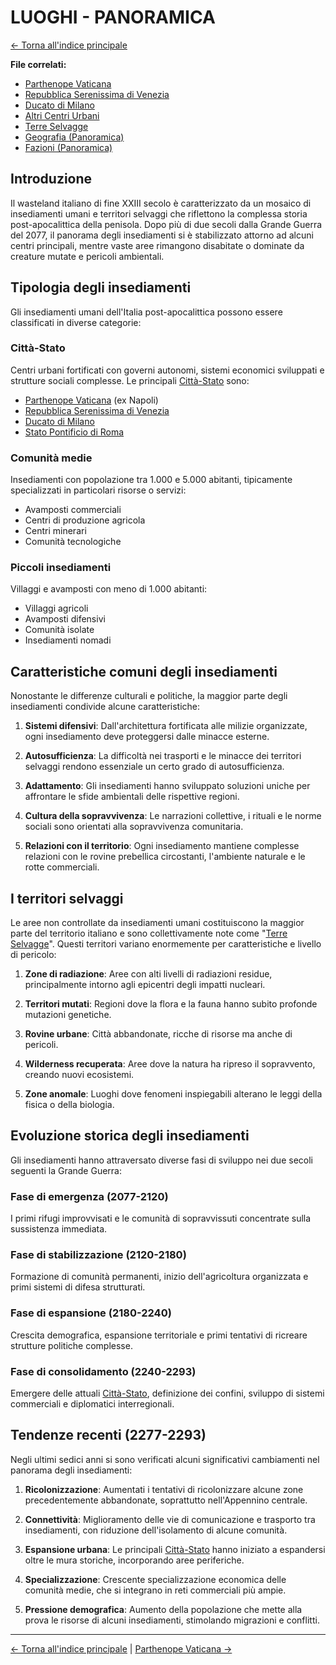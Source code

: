 # LUOGHI - PANORAMICA

[← Torna all'indice principale](../01-Indice/01.0-indice-principale.md)

**File correlati:**
- [Parthenope Vaticana](../06-Luoghi/06.1-parthenope.md)
- [Repubblica Serenissima di Venezia](../06-Luoghi/06.2-venezia.md)
- [Ducato di Milano](../06-Luoghi/06.3-milano.md)
- [Altri Centri Urbani](../06-Luoghi/06.4-altri-centri.md)
- [Terre Selvagge](../06-Luoghi/06.5-terre-selvagge.md)
- [Geografia (Panoramica)](../03-Geografia/03.0-geografia-panoramica.md)
- [Fazioni (Panoramica)](../05-Fazioni/05.0-fazioni-panoramica.md)

<a id="introduzione"></a>
## Introduzione

Il wasteland italiano di fine XXIII secolo è caratterizzato da un mosaico di insediamenti umani e territori selvaggi che riflettono la complessa storia post-apocalittica della penisola. Dopo più di due secoli dalla Grande Guerra del 2077, il panorama degli insediamenti si è stabilizzato attorno ad alcuni centri principali, mentre vaste aree rimangono disabitate o dominate da creature mutate e pericoli ambientali.

<a id="tipologia-insediamenti"></a>
## Tipologia degli insediamenti

Gli insediamenti umani dell'Italia post-apocalittica possono essere classificati in diverse categorie:

<a id="citta-stato"></a>
### Città-Stato
Centri urbani fortificati con governi autonomi, sistemi economici sviluppati e strutture sociali complesse. Le principali [Città-Stato](../05-Fazioni/05.2-citta-stato-nord.md) sono:
- [Parthenope Vaticana](../06-Luoghi/06.1-parthenope.md) (ex Napoli)
- [Repubblica Serenissima di Venezia](../06-Luoghi/06.2-venezia.md)
- [Ducato di Milano](../06-Luoghi/06.3-milano.md)
- [Stato Pontificio di Roma](../05-Fazioni/05.1-stato-pontificio.md)

<a id="comunita-medie"></a>
### Comunità medie
Insediamenti con popolazione tra 1.000 e 5.000 abitanti, tipicamente specializzati in particolari risorse o servizi:
- Avamposti commerciali
- Centri di produzione agricola
- Centri minerari
- Comunità tecnologiche

<a id="piccoli-insediamenti"></a>
### Piccoli insediamenti
Villaggi e avamposti con meno di 1.000 abitanti:
- Villaggi agricoli
- Avamposti difensivi
- Comunità isolate
- Insediamenti nomadi

<a id="caratteristiche-comuni"></a>
## Caratteristiche comuni degli insediamenti

Nonostante le differenze culturali e politiche, la maggior parte degli insediamenti condivide alcune caratteristiche:

1. **Sistemi difensivi**: Dall'architettura fortificata alle milizie organizzate, ogni insediamento deve proteggersi dalle minacce esterne.

2. **Autosufficienza**: La difficoltà nei trasporti e le minacce dei territori selvaggi rendono essenziale un certo grado di autosufficienza.

3. **Adattamento**: Gli insediamenti hanno sviluppato soluzioni uniche per affrontare le sfide ambientali delle rispettive regioni.

4. **Cultura della sopravvivenza**: Le narrazioni collettive, i rituali e le norme sociali sono orientati alla sopravvivenza comunitaria.

5. **Relazioni con il territorio**: Ogni insediamento mantiene complesse relazioni con le rovine prebellica circostanti, l'ambiente naturale e le rotte commerciali.

<a id="territori-selvaggi"></a>
## I territori selvaggi

Le aree non controllate da insediamenti umani costituiscono la maggior parte del territorio italiano e sono collettivamente note come "[Terre Selvagge](../06-Luoghi/06.5-terre-selvagge.md)". Questi territori variano enormemente per caratteristiche e livello di pericolo:

1. **Zone di radiazione**: Aree con alti livelli di radiazioni residue, principalmente intorno agli epicentri degli impatti nucleari.

2. **Territori mutati**: Regioni dove la flora e la fauna hanno subito profonde mutazioni genetiche.

3. **Rovine urbane**: Città abbandonate, ricche di risorse ma anche di pericoli.

4. **Wilderness recuperata**: Aree dove la natura ha ripreso il sopravvento, creando nuovi ecosistemi.

5. **Zone anomale**: Luoghi dove fenomeni inspiegabili alterano le leggi della fisica o della biologia.

<a id="evoluzione-storica"></a>
## Evoluzione storica degli insediamenti

Gli insediamenti hanno attraversato diverse fasi di sviluppo nei due secoli seguenti la Grande Guerra:

<a id="fase-emergenza"></a>
### Fase di emergenza (2077-2120)
I primi rifugi improvvisati e le comunità di sopravvissuti concentrate sulla sussistenza immediata.

<a id="fase-stabilizzazione"></a>
### Fase di stabilizzazione (2120-2180)
Formazione di comunità permanenti, inizio dell'agricoltura organizzata e primi sistemi di difesa strutturati.

<a id="fase-espansione"></a>
### Fase di espansione (2180-2240)
Crescita demografica, espansione territoriale e primi tentativi di ricreare strutture politiche complesse.

<a id="fase-consolidamento"></a>
### Fase di consolidamento (2240-2293)
Emergere delle attuali [Città-Stato](../05-Fazioni/05.2-citta-stato-nord.md), definizione dei confini, sviluppo di sistemi commerciali e diplomatici interregionali.

<a id="tendenze-recenti"></a>
## Tendenze recenti (2277-2293)

Negli ultimi sedici anni si sono verificati alcuni significativi cambiamenti nel panorama degli insediamenti:

1. **Ricolonizzazione**: Aumentati i tentativi di ricolonizzare alcune zone precedentemente abbandonate, soprattutto nell'Appennino centrale.

2. **Connettività**: Miglioramento delle vie di comunicazione e trasporto tra insediamenti, con riduzione dell'isolamento di alcune comunità.

3. **Espansione urbana**: Le principali [Città-Stato](../05-Fazioni/05.2-citta-stato-nord.md) hanno iniziato a espandersi oltre le mura storiche, incorporando aree periferiche.

4. **Specializzazione**: Crescente specializzazione economica delle comunità medie, che si integrano in reti commerciali più ampie.

5. **Pressione demografica**: Aumento della popolazione che mette alla prova le risorse di alcuni insediamenti, stimolando migrazioni e conflitti.

---

[← Torna all'indice principale](../01-Indice/01.0-indice-principale.md) | [Parthenope Vaticana →](../06-Luoghi/06.1-parthenope.md)